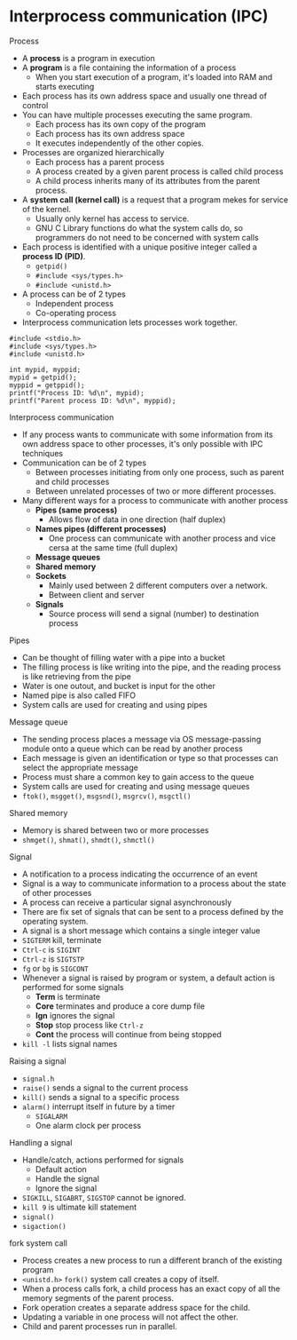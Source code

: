 # Interprocess communication (IPC)

Process
- A **process** is a program in execution
- A **program** is a file containing the information of a process
  - When you start execution of a program, it's loaded into RAM and starts executing
- Each process has its own address space and usually one thread of control
- You can have multiple processes executing the same program.
  - Each process has its own copy of the program
  - Each process has its own address space
  - It executes independently of the other copies.
- Processes are organized hierarchically
  - Each process has a parent process
  - A process created by a given parent process is called child process
  - A child process inherits many of its attributes from the parent process.
- A **system call (kernel call)** is a request that a program mekes for service of the kernel.
  - Usually only kernel has access to service.
  - GNU C Library functions do what the system calls do, so programmers do not need to be concerned with system calls
- Each process is identified with a unique positive integer called a **process ID (PID)**.
  - `getpid()`
  - `#include <sys/types.h>`
  - `#include <unistd.h>`
- A process can be of 2 types
  - Independent process
  - Co-operating process
- Interprocess communication lets processes work together.

```
#include <stdio.h>
#include <sys/types.h>
#include <unistd.h>

int mypid, myppid;
mypid = getpid();
myppid = getppid();
printf("Process ID: %d\n", mypid);
printf("Parent process ID: %d\n", myppid);
```

Interprocess communication
- If any process wants to communicate with some information from its own address space to other processes, it's only possible with IPC techniques
- Communication can be of 2 types
  - Between processes initiating from only one process, such as parent and child processes
  - Between unrelated processes of two or more different processes.
- Many different ways for a process to communicate with another process
  - **Pipes (same process)**
    - Allows flow of data in one direction (half duplex)
  - **Names pipes (different processes)**
    - One process can communicate with another process and vice cersa at the same time (full duplex)
  - **Message queues**
  - **Shared memory**
  - **Sockets**
    - Mainly used between 2 different computers over a network.
    - Between client and server
  - **Signals**
    - Source process will send a signal (number) to destination process

Pipes
- Can be thought of filling water with a pipe into a bucket
- The filling process is like writing into the pipe, and the reading process is like retrieving from the pipe
- Water is one outout, and bucket is input for the other
- Named pipe is also called FIFO
- System calls are used for creating and using pipes

Message queue
- The sending process places a message via OS message-passing module onto a queue which can be read by another process
- Each message is given an identification or type so that processes can select the appropriate message
- Process must share a common key to gain access to the queue
- System calls are used for creating and using message queues
- `ftok()`, `msgget()`, `msgsnd()`, `msgrcv()`, `msgctl()`

Shared memory
- Memory is shared between two or more processes
- `shmget()`, `shmat()`, `shmdt()`, `shmctl()`

Signal
- A notification to a process indicating the occurrence of an event
- Signal is a way to communicate information to a process about the state of other processes
- A process can receive a particular signal asynchronously
- There are fix set of signals that can be sent to a process defined by the operating system.
- A signal is a short message which contains a single integer value
- `SIGTERM` kill, terminate
- `Ctrl-c` is `SIGINT`
- `Ctrl-z` is `SIGTSTP`
- `fg` or `bg` is `SIGCONT`
- Whenever a signal is raised by program or system, a default action is performed for some signals
  - **Term** is terminate
  - **Core** terminates and produce a core dump file
  - **Ign** ignores the signal
  - **Stop** stop process like `Ctrl-z`
  - **Cont** the process will continue from being stopped
- `kill -l` lists signal names

Raising a signal
- `signal.h`
- `raise()` sends a signal to the current process
- `kill()` sends a signal to a specific process
- `alarm()` interrupt itself in future by a timer
  - `SIGALARM`
  - One alarm clock per process

Handling a signal
- Handle/catch, actions performed for signals
  - Default action
  - Handle the signal
  - Ignore the signal
- `SIGKILL`, `SIGABRT`, `SIGSTOP` cannot be ignored.
- `kill 9` is ultimate kill statement
- `signal()`
- `sigaction()`

fork system call
- Process creates a new process to run a different branch of the existing program
- `<unistd.h>` `fork()` system call creates a copy of itself.
- When a process calls fork, a child process has an exact copy of all the memory segments of the parent process.
- Fork operation creates a separate address space for the child.
- Updating a variable in one process will not affect the other.
- Child and parent processes run in parallel.